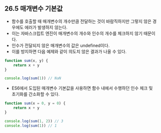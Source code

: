 ## 26.5 매개변수 기본값

- 함수를 호출할 때 매개변수의 개수만큼 전달하는 것이 바람직하지만 그렇지 않은 경우에도 에러가 발생하지 않는다.
- 이는 자바스크립트 엔진이 매개변수의 개수와 인수의 개수를 체크하지 않기 때문이다.
- 인수가 전달되지 않은 매개변수의 값은 undefined이다.
- 이를 방지하면 다음 예제와 같이 의도치 않은 결과가 나올 수 있다.

```js
function sum(x, y) {
    return x + y
}

console.log(sum(1)) // NaN
```

- ES6에서 도입된 매개변수 기본값을 사용하면 함수 내에서 수행하던 인수 체크 및 초기화를 간소화할 수 있다.

```js
function sum(x = 0, y = 0) {
    return x + y
}

console.log(sum(1, 2)) // 3
console.log(sum(1)) // 1
```